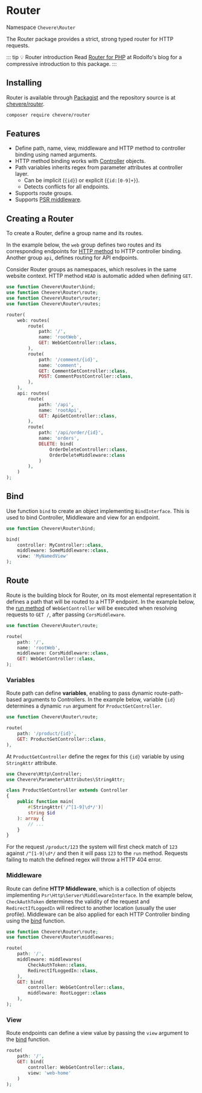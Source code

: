 # Router

Namespace `Chevere\Router`

The Router package provides a strict, strong typed router for HTTP requests.

::: tip 💡 Router introduction
 Read [Router for PHP](https://rodolfoberrios.com/2022/12/07/chevere-router/) at Rodolfo's blog for a compressive introduction to this package.
:::

## Installing

Router is available through [Packagist](https://packagist.org/packages/chevere/router) and the repository source is at [chevere/router](https://github.com/chevere/router).

```sh
composer require chevere/router
```

## Features

* Define path, name, view, middleware and HTTP method to controller binding using named arguments.
* HTTP method binding works with [Controller](./http.md#controller) objects.
* Path variables inherits regex from parameter attributes at controller layer.
  * Can be implicit (`{id}`) or explicit (`{id:[0-9]+}`).
  * Detects conflicts for all endpoints.
* Supports route groups.
* Supports [PSR middleware](https://www.php-fig.org/psr/psr-15/).

## Creating a Router

To create a Router, define a group name and its routes.

In the example below, the `web` group defines two routes and its corresponding endpoints for [HTTP method](https://developer.mozilla.org/en-US/docs/Web/HTTP/Methods) to HTTP controller binding. Another group `api`, defines routing for API endpoints.

Consider Router groups as namespaces, which resolves in the same website context. HTTP method `HEAD` is automatic added when defining `GET`.

```php
use function Chevere\Router\bind;
use function Chevere\Router\route;
use function Chevere\Router\router;
use function Chevere\Router\routes;

router(
    web: routes(
        route(
            path: '/',
            name: 'rootWeb',
            GET: WebGetController::class,
        ),
        route(
            path: '/comment/{id}',
            name: 'comment',
            GET: CommentGetController::class,
            POST: CommentPostController::class,
        ),
    ),
    api: routes(
        route(
            path: '/api',
            name: 'rootApi',
            GET: ApiGetController::class,
        ),
        route(
            path: '/api/order/{id}',
            name: 'orders',
            DELETE: bind(
                OrderDeleteController::class,
                OrderDeleteMiddleware::class
            )
        ),
    )
);
```

## Bind

Use function `bind` to create an object implementing `BindInterface`. This is used to bind Controller, Middleware and view for an endpoint.

```php
use function Chevere\Router\bind;

bind(
    controller: MyController::class,
    middleware: SomeMiddleware::class,
    view: 'MyNamedView'
);
```

## Route

Route is the building block for Router, on its most elemental representation it defines a path that will be routed to a HTTP endpoint. In the example below, the [run method](https://chevere.org/packages/action#main-logic) of `WebGetController` will be executed when resolving requests to `GET /`, after passing `CorsMiddleware`.

```php
use function Chevere\Router\route;

route(
    path: '/',
    name: 'rootWeb',
    middleware: CorsMiddleware::class,
    GET: WebGetController::class,
);
```

### Variables

Route path can define **variables**, enabling to pass dynamic route-path-based arguments to Controllers. In the example below, variable `{id}` determines a dynamic `run` argument for `ProductGetController`.

```php
use function Chevere\Router\route;

route(
    path: '/product/{id}',
    GET: ProductGetController::class,
),
```

At `ProductGetController` define the regex for this `{id}` variable by using `StringAttr` attribute.

```php
use Chevere\Http\Controller;
use Chevere\Parameter\Attributes\StringAttr;

class ProductGetController extends Controller
{
    public function main(
        #[StringAttr('/^[1-9]\d*/')]
        string $id
    ): array {
        // ...
    }
}
```

For the request `/product/123` the system will first check match of `123` against `/^[1-9]\d*/` and then it will pass `123` to the `run` method. Requests failing to match the defined regex will throw a HTTP 404 error.

### Middleware

Route can define **HTTP Middleware**, which is a collection of objects implementing `Psr\Http\Server\MiddlewareInterface`. In the example below, `CheckAuthToken` determines the validity of the request and `RedirectIfLoggedIn` will redirect to another location (usually the user profile). Middleware can be also applied for each HTTP Controller binding using the [bind](#bind) function.

```php
use function Chevere\Router\route;
use function Chevere\Router\middlewares;

route(
    path: '/',
    middleware: middlewares(
        CheckAuthToken::class,
        RedirectIfLoggedIn::class,
    ),
    GET: bind(
        controller: WebGetController::class,
        middleware: RootLogger::class
    ),
);
```

### View

Route endpoints can define a view value by passing the `view` argument to the [bind](#bind) function.

```php
route(
    path: '/',
    GET: bind(
        controller: WebGetController::class,
        view: 'web-home'
    )
);
```
